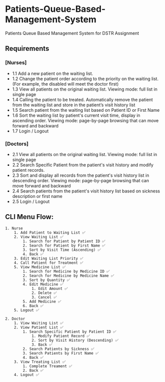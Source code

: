 # Patients-Queue-Based-Management-System
Patients Queue Based Management System for DSTR Assignment

## Requirements

### [Nurses]
  - 1.1 Add a new patient on the waiting list.
  - 1.2 Change the patient order according to the priority on the waiting list. (For example, the disabled will meet the doctor first)
  - 1.3 View all patients on the original waiting list. Viewing mode: full list in single page
  - 1.4 Calling the patient to be treated. Automatically remove the patient from the waiting list and store in the patient’s visit history list
  - 1.5 Search patient from the waiting list based on Patient ID or First Name
  - 1.6 Sort the waiting list by patient's current visit time, display in ascending order. Viewing mode: page-by-page browsing that can move forward and backward
  - 1.7 Login / Logout

### [Doctors]
  - 2.1 View all patients on the original waiting list. Viewing mode: full list in single page
  - 2.2 Search Specific Patient from the patient's visit history and modify patient records.
  - 2.3 Sort and display all records from the patient's visit history list in descending order. Viewing mode: page-by-page browsing that can move forward and backward
  - 2.4 Search patients from the patient's visit history list based on sickness description or first name
  - 2.5 Login / Logout

## CLI Menu Flow:

	1. Nurse
		1. Add Patient to Waiting List ✅
		2. View Waiting List ✅
			1. Search for Patient by Patient ID ✅
			2. Search for Patient by First Name ✅
			3. Sort by Visit Time (Ascending) ✅
			4. Back ✅
		3. Edit Waiting List Priority ✅
		4. Call Patient for Treatment ✅ 
		5. View Medicine List ✅
			1. Search for Medicine by Medicine ID ✅
			2. Search for Medicine by Medicine Name ✅
			3. Sort by Quantity ✅
			4. Edit Medicine ✅
				1. Edit Amount ✅
				2. Delete ✅
				3. Cancel ✅
			5. Add Medicine ✅
			6. Back ✅
		5. Logout ✅
	
	2. Doctor
		1. View Waiting List ✅
		2. View Patient List ✅
			1. Search Specific Patient by Patient ID ✅
				1. Modify Patient Record ✅
				2. Sort by Visit History (Descending) ✅
				3. Back ✅
			2. Search Patients by Sickness ✅
			3. Search Patients by First Name ✅
			4. Back ✅
		3. View Treating List ✅
			1. Complete Treament ✅
			2. Back ✅
		4. Logout ✅
  
